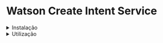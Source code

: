 # Watson Create Intent Service

<details><summary>Instalação</summary>

`npm install`
</details>
<details><summary>Utilização</summary>

Em alguma ferramenta que possa realizar requisições `POST` (recomendo [postman](https://www.postman.com/downloads/)) você irá informar via `BODY` o **nome** e o **titulo** de sua intenção deste modo:

```json
{
  "intent": {
    "name": "nome_da_intencao",
    "examples": "exemplos,separados,por,virgula"
  }
}
```

O retorno será um arquivo `CSV` que você poderá baixar:

```txt
exemplos,nome_da_intencao
separados,nome_da_intencao
por,nome_da_intencao
virgula,nome_da_intencao
```

> Você também pode acessar a pasta _intents_ dentro do projeto e você verá todos os seus arquivos CSVs de intenções criados e prontos para serem levados para sua workspace do Watson.
</details>
